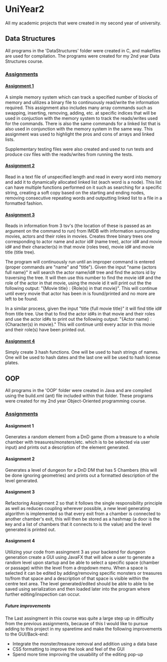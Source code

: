 # UniYear2
All my academic projects that were created in my second year of university. 

## Data Structures
All programs in the 'DataStructures' folder were created in C, and makefiles are used for compilation. The programs were created for my 2nd year Data Structures course.

### [Assignments](./DataStructures)

#### [Assignment 1](./DataStructures/a1)
A simple memory system which can track a specified number of blocks of memory and ulilizes a binary file to continuously read/write the information required. This assignment also includes many array commands such as swapping, inserting, removing, adding, etc. at specific indices that will be used in conjuction with the memory system to track the reads/writes used for the commands. There is also the same commands for a linked list that is also used in conjunction with the memory system in the same way. This assignment was used to highlight the pros and cons of arrays and linked lists.  
  
Supplementary testing files were also created and used to run tests and produce csv files with the reads/writes from running the tests.

#### [Assignment 2](./DataStructures/a2)
Read in a text file of unspecified length and read in every word into memory and add it to dynamically allocated linked list (each word is a node). This list can have multiple functions performed on it such as searching for a specific string, creating a soft copy based on the starting and ending nodes, removing consecutive repeating words and outputting linked list to a file in a formatted fashion.

#### [Assignment 3](./DataStructures/a3)
Reads in information from 3 tsv's (the location of these is passed as an argument on the command to run) from IMDB with information surrounding movies, actors and their roles in movies. Creates three binary trees one corresponding to actor name and actor id# (name tree), actor id# and movie id# and their character(s) in that movie (roles tree), movie id# and movie title (title tree).  
  
The program will continuously run until an improper command is entered (proper commands are "name" and "title").
Given the input "name {actors full name}" it will search the actor name/id# tree and find the actors id by traversing the tree. It will then use this number to find the movie id# and the role of the actor in that movie, using the movie id it will print out the the following output: "{Movie title} : {Role(s) in that movie}". This will continue until every movie that actor has been in is found/printed and no more are left to be found.

In a similar process, given the input "title {full movie title}" it will find title id# from title tree. Use that to find the actor id#s in that movie and their roles and use the actor id#s to print out the following output: "{Actor name} : {Character(s) in movie}." This will continue until every actor in this movie and their role(s) have been printed out.

#### [Assignment 4](./DataStructures/a3) 
Simply create 3 hash functions. One will be used to hash strings of names. One will be used to hash dates and the last one will be used to hash license plates.

## OOP
All programs in the 'OOP' folder were created in Java and are compiled using the build.xml (ant) file included within that folder. These programs were created for my 2nd year Object-Oriented programming course.  

### [Assignments](./OOP)

#### Assignment 1
Generates a random element from a DnD game (from a treasure to a whole chamber with treasures/monsters/etc. which is to be selected via user input) and prints out a description of the element generated.  
#### Assignment 2
Generates a level of dungeon for a DnD DM that has 5 Chambers (this will be done ignoring geometries) and prints out a formatted description of the level generated.  
#### Assignment 3
Refactoring Assignment 2 so that it follows the single responsibility principle as well as reduces coupling wherever possible, a new level generating algorithm is implemented so that every exit from a chamber is connected to another chamber's exit, this will then be stored as a hashmap (a door is the key and a list of chambers that it connects to is the value) and the level generated is printed out.  

#### Assignment 4
Utilizing your code from assingment 3 as your backend for dungeon generation create a GUI using JavaFX that will allow a user to generate a random level upon startup and be able to select a specific space (chamber or passage) within the level from a dropdown menu. When a space is selected it can be edited by adding/removing specific monsters or treasures to/from that space and a description of that space is visible within the centre text area. The level generated/edited should be able to able to be saved using serialization and then loaded later into the program where further editing/inspection can occur.  
  
##### Future improvements
The Last assingment in this course was quite a large step up in difficulty from the previous assignments, because of this I would like to pursue adding to this project in my sparetime and make the following improvements to the GUI/Back-end:  
 - Integrate the monster/treasure removal and addition using a data base  
 - CSS formatting to improve the look and feel of the GUI
 - Spend more time improving the usuability of the editing pop-up
